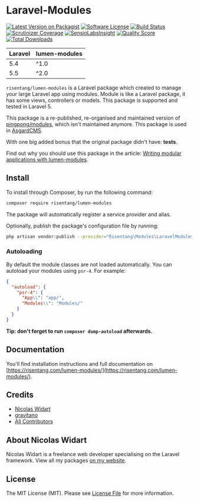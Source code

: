 # Laravel-Modules

[![Latest Version on Packagist](https://img.shields.io/packagist/v/risentang/lumen-modules.svg?style=flat-square)](https://packagist.org/packages/risentang/lumen-modules)
[![Software License](https://img.shields.io/badge/license-MIT-brightgreen.svg?style=flat-square)](LICENSE.md)
[![Build Status](https://img.shields.io/travis/nWidart/lumen-modules/master.svg?style=flat-square)](https://travis-ci.org/nWidart/lumen-modules)
[![Scrutinizer Coverage](https://img.shields.io/scrutinizer/coverage/g/nWidart/lumen-modules.svg?maxAge=86400&style=flat-square)](https://scrutinizer-ci.com/g/nWidart/lumen-modules/?branch=master)
[![SensioLabsInsight](https://img.shields.io/sensiolabs/i/25320a08-8af4-475e-a23e-3321f55bf8d2.svg?style=flat-square)](https://insight.sensiolabs.com/projects/25320a08-8af4-475e-a23e-3321f55bf8d2)
[![Quality Score](https://img.shields.io/scrutinizer/g/nWidart/lumen-modules.svg?style=flat-square)](https://scrutinizer-ci.com/g/nWidart/lumen-modules)
[![Total Downloads](https://img.shields.io/packagist/dt/risentang/lumen-modules.svg?style=flat-square)](https://packagist.org/packages/risentang/lumen-modules)

| **Laravel**  |  **lumen-modules** |
|---|---|
| 5.4  | ^1.0  |
| 5.5  | ^2.0  |

`risentang/lumen-modules` is a Laravel package which created to manage your large Laravel app using modules. Module is like a Laravel package, it has some views, controllers or models. This package is supported and tested in Laravel 5.

This package is a re-published, re-organised and maintained version of [pingpong/modules](https://github.com/pingpong-labs/modules), which isn't maintained anymore. This package is used in [AsgardCMS](https://asgardcms.com/).

With one big added bonus that the original package didn't have: **tests**.

Find out why you should use this package in the article: [Writing modular applications with lumen-modules](https://nicolaswidart.com/blog/writing-modular-applications-with-lumen-modules).

## Install

To install through Composer, by run the following command:

``` bash
composer require risentang/lumen-modules
```

The package will automatically register a service provider and alias.

Optionally, publish the package's configuration file by running:

``` bash
php artisan vendor:publish --provider="Risentang\Modules\LaravelModulesServiceProvider"
```

### Autoloading

By default the module classes are not loaded automatically. You can autoload your modules using `psr-4`. For example:

``` json
{
  "autoload": {
    "psr-4": {
      "App\\": "app/",
      "Modules\\": "Modules/"
    }
  }
}
```

**Tip: don't forget to run `composer dump-autoload` afterwards.**

## Documentation

You'll find installation instructions and full documentation on [https://risentang.com/lumen-modules/](https://risentang.com/lumen-modules/).

## Credits

- [Nicolas Widart](https://github.com/risentang)
- [gravitano](https://github.com/gravitano)
- [All Contributors](../../contributors)

## About Nicolas Widart

Nicolas Widart is a freelance web developer specialising on the Laravel framework. View all my packages [on my website](https://nicolaswidart.com/projects).


## License

The MIT License (MIT). Please see [License File](LICENSE.md) for more information.

